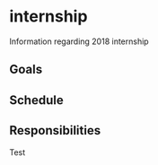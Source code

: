# internship
Information regarding 2018 internship

## Goals

## Schedule

## Responsibilities

Test 
